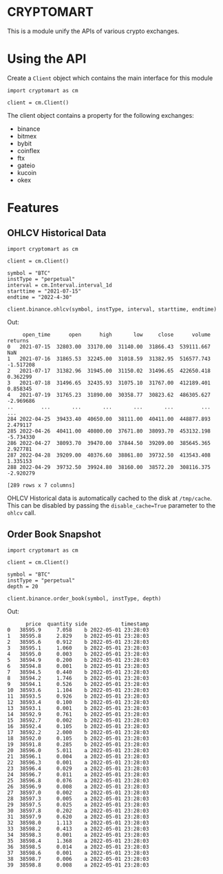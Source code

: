 # CRYPTOMART
This is a module unify the APIs of various crypto exchanges.

# Using the API
Create a `Client` object which contains the main interface for this module

```
import cryptomart as cm

client = cm.Client()
```

The client object contains a property for the following exchanges:
 - binance
 - bitmex
 - bybit
 - coinflex
 - ftx
 - gateio
 - kucoin
 - okex

# Features
## OHLCV Historical Data

```
import cryptomart as cm

client = cm.Client()

symbol = "BTC"
instType = "perpetual"
interval = cm.Interval.interval_1d
starttime = "2021-07-15"
endtime = "2022-4-30"

client.binance.ohlcv(symbol, instType, interval, starttime, endtime)
```

Out: 
```
     open_time      open      high       low     close      volume   returns
0   2021-07-15  32803.00  33170.00  31140.00  31866.43  539111.667       NaN
1   2021-07-16  31865.53  32245.00  31018.59  31382.95  516577.743 -1.517208
2   2021-07-17  31382.96  31945.00  31150.02  31496.65  422650.418  0.362299
3   2021-07-18  31496.65  32435.93  31075.10  31767.00  412189.401  0.858345
4   2021-07-19  31765.23  31890.00  30358.77  30823.62  486305.627 -2.969686
..         ...       ...       ...       ...       ...         ...       ...
284 2022-04-25  39433.40  40650.00  38111.00  40411.00  448877.893  2.479117
285 2022-04-26  40411.00  40800.00  37671.80  38093.70  453132.198 -5.734330
286 2022-04-27  38093.70  39470.00  37844.50  39209.00  385645.365  2.927781
287 2022-04-28  39209.00  40376.60  38861.80  39732.50  413543.408  1.335153
288 2022-04-29  39732.50  39924.80  38160.00  38572.20  308116.375 -2.920279

[289 rows x 7 columns]
```

OHLCV Historical data is automatically cached to the disk at `/tmp/cache`. This can be disabled by passing the `disable_cache=True` parameter to the `ohlcv` call.

## Order Book Snapshot

```
import cryptomart as cm

client = cm.Client()

symbol = "BTC"
instType = "perpetual"
depth = 20

client.binance.order_book(symbol, instType, depth)
```

Out: 
```
      price  quantity side           timestamp
0   38595.9     7.058    b 2022-05-01 23:28:03
1   38595.8     2.829    b 2022-05-01 23:28:03
2   38595.6     0.912    b 2022-05-01 23:28:03
3   38595.1     1.060    b 2022-05-01 23:28:03
4   38595.0     0.003    b 2022-05-01 23:28:03
5   38594.9     0.200    b 2022-05-01 23:28:03
6   38594.8     0.001    b 2022-05-01 23:28:03
7   38594.5     0.440    b 2022-05-01 23:28:03
8   38594.2     1.746    b 2022-05-01 23:28:03
9   38594.1     0.526    b 2022-05-01 23:28:03
10  38593.6     1.104    b 2022-05-01 23:28:03
11  38593.5     0.926    b 2022-05-01 23:28:03
12  38593.4     0.100    b 2022-05-01 23:28:03
13  38593.1     0.001    b 2022-05-01 23:28:03
14  38592.9     0.761    b 2022-05-01 23:28:03
15  38592.7     0.002    b 2022-05-01 23:28:03
16  38592.4     0.105    b 2022-05-01 23:28:03
17  38592.2     2.000    b 2022-05-01 23:28:03
18  38592.0     0.105    b 2022-05-01 23:28:03
19  38591.8     0.285    b 2022-05-01 23:28:03
20  38596.0     5.011    a 2022-05-01 23:28:03
21  38596.1     0.004    a 2022-05-01 23:28:03
22  38596.3     0.001    a 2022-05-01 23:28:03
23  38596.4     0.029    a 2022-05-01 23:28:03
24  38596.7     0.011    a 2022-05-01 23:28:03
25  38596.8     0.076    a 2022-05-01 23:28:03
26  38596.9     0.008    a 2022-05-01 23:28:03
27  38597.0     0.002    a 2022-05-01 23:28:03
28  38597.3     0.005    a 2022-05-01 23:28:03
29  38597.5     0.025    a 2022-05-01 23:28:03
30  38597.8     0.202    a 2022-05-01 23:28:03
31  38597.9     0.620    a 2022-05-01 23:28:03
32  38598.0     1.113    a 2022-05-01 23:28:03
33  38598.2     0.413    a 2022-05-01 23:28:03
34  38598.3     0.001    a 2022-05-01 23:28:03
35  38598.4     1.368    a 2022-05-01 23:28:03
36  38598.5     0.014    a 2022-05-01 23:28:03
37  38598.6     0.001    a 2022-05-01 23:28:03
38  38598.7     0.006    a 2022-05-01 23:28:03
39  38598.8     0.008    a 2022-05-01 23:28:03
```